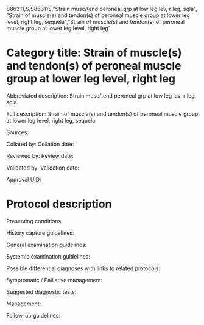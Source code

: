 S86311,S,S86311S,"Strain musc/tend peroneal grp at low leg lev, r leg, sqla", "Strain of muscle(s) and tendon(s) of peroneal muscle group at lower leg level, right leg, sequela","Strain of muscle(s) and tendon(s) of peroneal muscle group at lower leg level, right leg"
# Category title: Strain of muscle(s) and tendon(s) of peroneal muscle group at lower leg level, right leg

Abbreviated description: Strain musc/tend peroneal grp at low leg lev, r leg, sqla

Full description: Strain of muscle(s) and tendon(s) of peroneal muscle group at lower leg level, right leg, sequela

Sources:

Collated by:
Collation date:

Reviewed by:
Review date:

Validated by:
Validation date:

Approval UID:

# Protocol description

Presenting conditions:

History capture guidelines:

General examination guidelines:

Systemic examination guidelines:

Possible differential diagnoses with links to related protocols:

Symptomatic / Palliative management:

Suggested diagnostic tests:

Management:

Follow-up guidelines:
